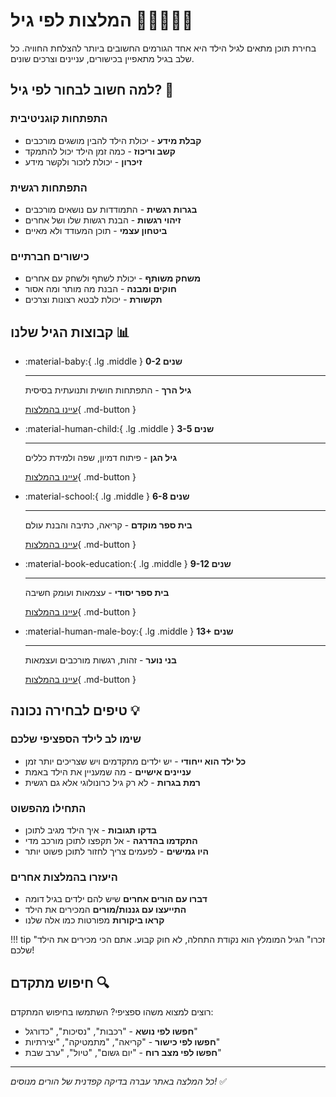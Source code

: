 # המלצות לפי גיל 👶🧒👦👧🧑

בחירת תוכן מתאים לגיל הילד היא אחד הגורמים החשובים ביותר להצלחת החוויה. כל שלב בגיל מתאפיין בכישורים, עניינים וצרכים שונים.

## למה חשוב לבחור לפי גיל? 🎯

### התפתחות קוגניטיבית
- **קבלת מידע** - יכולת הילד להבין מושגים מורכבים
- **קשב וריכוז** - כמה זמן הילד יכול להתמקד
- **זיכרון** - יכולת לזכור ולקשר מידע

### התפתחות רגשית
- **בגרות רגשית** - התמודדות עם נושאים מורכבים
- **זיהוי רגשות** - הבנת רגשות שלו ושל אחרים
- **ביטחון עצמי** - תוכן המעודד ולא מאיים

### כישורים חברתיים
- **משחק משותף** - יכולת לשתף ולשחק עם אחרים
- **חוקים ומבנה** - הבנת מה מותר ומה אסור
- **תקשורת** - יכולת לבטא רצונות וצרכים

## קבוצות הגיל שלנו 📊

<div class="grid cards" markdown>

-   :material-baby:{ .lg .middle } **0-2 שנים**

    ---

    **גיל הרך** - התפתחות חושית ותנועתית בסיסית
    
    [עיינו בהמלצות](0-2.md){ .md-button }

-   :material-human-child:{ .lg .middle } **3-5 שנים**

    ---

    **גיל הגן** - פיתוח דמיון, שפה ולמידת כללים
    
    [עיינו בהמלצות](3-5.md){ .md-button }

-   :material-school:{ .lg .middle } **6-8 שנים**

    ---

    **בית ספר מוקדם** - קריאה, כתיבה והבנת עולם
    
    [עיינו בהמלצות](6-8.md){ .md-button }

-   :material-book-education:{ .lg .middle } **9-12 שנים**

    ---

    **בית ספר יסודי** - עצמאות ועומק חשיבה
    
    [עיינו בהמלצות](9-12.md){ .md-button }

-   :material-human-male-boy:{ .lg .middle } **13+ שנים**

    ---

    **בני נוער** - זהות, רגשות מורכבים ועצמאות
    
    [עיינו בהמלצות](13+.md){ .md-button }

</div>

## טיפים לבחירה נכונה 💡

### שימו לב לילד הספציפי שלכם
- **כל ילד הוא ייחודי** - יש ילדים מתקדמים ויש שצריכים יותר זמן
- **עניינים אישיים** - מה שמעניין את הילד באמת
- **רמת בגרות** - לא רק גיל כרונולוגי אלא גם רגשית

### התחילו מהפשוט
- **בדקו תגובות** - איך הילד מגיב לתוכן
- **התקדמו בהדרגה** - אל תקפצו לתוכן מורכב מדי
- **היו גמישים** - לפעמים צריך לחזור לתוכן פשוט יותר

### היעזרו בהמלצות אחרים
- **דברו עם הורים אחרים** שיש להם ילדים בגיל דומה
- **התייעצו עם גננות/מורים** המכירים את הילד
- **קראו ביקורות** מפורטות כמו אלה שלנו

!!! tip "זכרו"
    הגיל המומלץ הוא נקודת התחלה, לא חוק קבוע. אתם הכי מכירים את הילד שלכם!

## חיפוש מתקדם 🔍

רוצים למצוא משהו ספציפי? השתמשו בחיפוש המתקדם:

- **חפשו לפי נושא** - "רכבות", "נסיכות", "כדורגל"
- **חפשו לפי כישור** - "קריאה", "מתמטיקה", "יצירתיות"
- **חפשו לפי מצב רוח** - "יום גשום", "טיול", "ערב שבת"

---

*כל המלצה באתר עברה בדיקה קפדנית של הורים מנוסים!* ✅